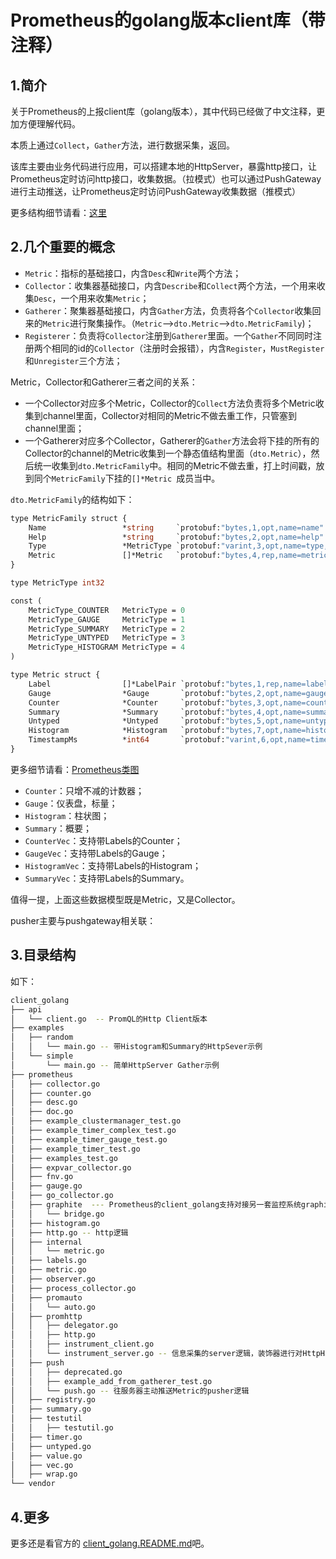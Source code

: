 # Prometheus的golang版本client库（带注释）



## 1.简介

关于Prometheus的上报client库（golang版本），其中代码已经做了中文注释，更加方便理解代码。

本质上通过`Collect`，`Gather`方法，进行数据采集，返回。

该库主要由业务代码进行应用，可以搭建本地的HttpServer，暴露http接口，让Prometheus定时访问http接口，收集数据。（拉模式）也可以通过PushGateway进行主动推送，让Prometheus定时访问PushGateway收集数据（推模式）



更多结构细节请看：[这里](https://ryanyang.gitbook.io/prometheus/di-yi-zhang-jie-shao/overview)



## 2.几个重要的概念

- `Metric`：指标的基础接口，内含`Desc`和`Write`两个方法；
- `Collector`：收集器基础接口，内含`Describe`和`Collect`两个方法，一个用来收集`Desc`，一个用来收集`Metric`；
- `Gatherer`：聚集器基础接口，内含`Gather`方法，负责将各个`Collector`收集回来的`Metric`进行聚集操作。（`Metric`-->`dto.Metric`—>`dto.MetricFamily`)；
- `Registerer`：负责将`Collector`注册到`Gatherer`里面。一个`Gather`不同同时注册两个相同的id的`Collector`（注册时会报错），内含`Register`，`MustRegister`和`Unregister`三个方法；



Metric，Collector和Gatherer三者之间的关系：

- 一个Collector对应多个Metric，Collector的`Collect`方法负责将多个Metric收集到channel里面，Collector对相同的Metric不做去重工作，只管塞到channel里面；
- 一个Gatherer对应多个Collector，Gatherer的`Gather`方法会将下挂的所有的Collector的channel的Metric收集到一个静态值结构里面（`dto.Metric`），然后统一收集到`dto.MetricFamily`中。相同的Metric不做去重，打上时间戳，放到同个`MetricFamily`下挂的`[]*Metric `成员当中。



`dto.MetricFamily`的结构如下：

```protobuf
type MetricFamily struct {
	Name                 *string     `protobuf:"bytes,1,opt,name=name" json:"name,omitempty"`
	Help                 *string     `protobuf:"bytes,2,opt,name=help" json:"help,omitempty"`
	Type                 *MetricType `protobuf:"varint,3,opt,name=type,enum=io.prometheus.client.MetricType" json:"type,omitempty"`
	Metric               []*Metric   `protobuf:"bytes,4,rep,name=metric" json:"metric,omitempty"`
}

type MetricType int32

const (
	MetricType_COUNTER   MetricType = 0
	MetricType_GAUGE     MetricType = 1
	MetricType_SUMMARY   MetricType = 2
	MetricType_UNTYPED   MetricType = 3
	MetricType_HISTOGRAM MetricType = 4
)

type Metric struct {
	Label                []*LabelPair `protobuf:"bytes,1,rep,name=label" json:"label,omitempty"`
	Gauge                *Gauge       `protobuf:"bytes,2,opt,name=gauge" json:"gauge,omitempty"`
	Counter              *Counter     `protobuf:"bytes,3,opt,name=counter" json:"counter,omitempty"`
	Summary              *Summary     `protobuf:"bytes,4,opt,name=summary" json:"summary,omitempty"`
	Untyped              *Untyped     `protobuf:"bytes,5,opt,name=untyped" json:"untyped,omitempty"`
	Histogram            *Histogram   `protobuf:"bytes,7,opt,name=histogram" json:"histogram,omitempty"`
	TimestampMs          *int64       `protobuf:"varint,6,opt,name=timestamp_ms,json=timestampMs" json:"timestamp_ms,omitempty"`
}
```



更多细节请看：[Prometheus类图](https://github.com/sysublackbear/client_golang/blob/master/prometheus%E7%B1%BB%E5%9B%BE.jpg)



- `Counter`：只增不减的计数器；
- `Gauge`：仪表盘，标量；
- `Histogram`：柱状图；
- `Summary`：概要；
- `CounterVec`：支持带Labels的Counter；
- `GaugeVec`：支持带Labels的Gauge；
- `HistogramVec`：支持带Labels的Histogram；
- `SummaryVec`：支持带Labels的Summary。

值得一提，上面这些数据模型既是Metric，又是Collector。

pusher主要与pushgateway相关联：




## 3.目录结构

如下：

```bash
client_golang
├── api
│   └── client.go  -- PromQL的Http Client版本
├── examples
│   ├── random
│   │   └── main.go -- 带Histogram和Summary的HttpSever示例
│   └── simple
│       └── main.go -- 简单HttpServer Gather示例
├── prometheus
│   ├── collector.go
│   ├── counter.go
│   ├── desc.go
│   ├── doc.go
│   ├── example_clustermanager_test.go
│   ├── example_timer_complex_test.go
│   ├── example_timer_gauge_test.go
│   ├── example_timer_test.go
│   ├── examples_test.go
│   ├── expvar_collector.go
│   ├── fnv.go
│   ├── gauge.go
│   ├── go_collector.go
│   ├── graphite  --- Prometheus的client_golang支持对接另一套监控系统graphite，这里实现了bridge进行数据推送到graphite
│   │   └── bridge.go
│   ├── histogram.go
│   ├── http.go -- http逻辑
│   ├── internal
│   │   └── metric.go
│   ├── labels.go
│   ├── metric.go
│   ├── observer.go
│   ├── process_collector.go
│   ├── promauto
│   │   └── auto.go
│   ├── promhttp
│   │   ├── delegator.go
│   │   ├── http.go
│   │   ├── instrument_client.go
│   │   └── instrument_server.go -- 信息采集的server逻辑，装饰器进行对HttpHandler进行包装
│   ├── push
│   │   ├── deprecated.go
│   │   ├── example_add_from_gatherer_test.go
│   │   └── push.go -- 往服务器主动推送Metric的pusher逻辑
│   ├── registry.go
│   ├── summary.go
│   ├── testutil
│   │   ├── testutil.go
│   ├── timer.go
│   ├── untyped.go
│   ├── value.go
│   ├── vec.go
│   ├── wrap.go
└── vendor
```





## 4.更多

更多还是看官方的 [client_golang.README.md](https://github.com/sysublackbear/client_golang/blob/master/client_golang.README.md)吧。

